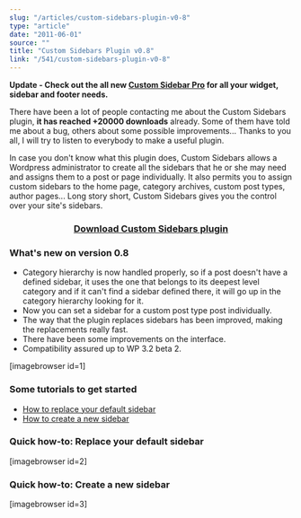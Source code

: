 ```yaml
---
slug: "/articles/custom-sidebars-plugin-v0-8"
type: "article"
date: "2011-06-01"
source: ""
title: "Custom Sidebars Plugin v0.8"
link: "/541/custom-sidebars-plugin-v0-8"
---
```


<strong>Update - Check out the all new <a href="http://premium.wpmudev.org/project/custom-sidebars-pro/">Custom Sidebar Pro</a> for all your widget, sidebar and footer needs.</a></strong>

There have been a lot of people contacting me about the Custom Sidebars plugin, <strong>it has reached +20000 downloads</strong> already. Some of them have told me about a bug, others about some possible improvements... Thanks to you all, I will try to listen to everybody to make a useful plugin.

In case you don't know what this plugin does, Custom Sidebars allows a Wordpress administrator to create all the sidebars that he or she may need and assigns them to a post or page individually. It also permits you to assign custom sidebars to the home page, category archives, custom post types, author pages... Long story short, Custom Sidebars gives you the control over your site's sidebars.
<h3 style="text-align: center;"><a title="Download Custom Sidebars plugin from wordpress repository" href="http://wordpress.org/extend/plugins/custom-sidebars/" target="_blank">Download Custom Sidebars plugin</a></h3>
<!--more Want to know what's new? Continue -->
<h3>What's new on version 0.8</h3>
<ul>
	<li>Category hierarchy is now handled properly, so if a post doesn't have a defined sidebar, it uses the one that belongs to its deepest level category and if it can't find a sidebar defined there, it will go up in the category hierarchy looking for it.</li>
	<li>Now you can set a sidebar for a custom post type post individually.</li>
	<li>The way that the plugin replaces sidebars has been improved, making the replacements really fast.</li>
	<li>There have been some improvements on the interface.</li>
	<li>Compatibility assured up to WP 3.2 beta 2.</li>
</ul>
[imagebrowser id=1]
<h3>Some tutorials to get started</h3>
<ul>
	<li><a href="#ht1">How to replace your default sidebar</a></li>
	<li><a href="#ht2">How to create a new sidebar</a></li>
</ul>
<h3 id="ht1">Quick how-to: Replace your default sidebar</h3>
[imagebrowser id=2]
<h3 id="ht2">Quick how-to: Create a new sidebar</h3>
[imagebrowser id=3] 